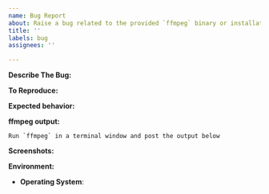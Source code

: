 ```yaml
---
name: Bug Report
about: Raise a bug related to the provided `ffmpeg` binary or installation instructions. If you are having an issue with a certain plugin or camera configuration, please raise the issue on that plugin's project page instead.
title: ''
labels: bug
assignees: ''

---
```


<!-- You must use the issue template below when submitting a bug -->

<!-- If you are having an issue with a certain plugin or camera configuration, please raise the issue on that plugin's project page instead. -->

**Describe The Bug:**
<!-- A clear and concise description of what the bug is. -->

**To Reproduce:**
<!-- Steps to reproduce the behavior. -->

**Expected behavior:**
<!-- A clear and concise description of what you expected to happen. -->

**ffmpeg output:**

```
Run `ffmpeg` in a terminal window and post the output below
```

**Screenshots:**
<!-- If applicable, add screenshots to help explain your problem. -->

**Environment:**

* **Operating System**: <!-- Raspbian / Ubuntu / Debian / Windows / macOS / Docker -->

<!-- Click the "Preview" tab before you submit to ensure the formatting is correct. -->
